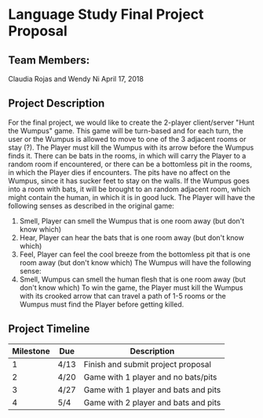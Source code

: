 # Language Study Final Project Proposal
## Team Members:
Claudia Rojas and Wendy Ni
April 17, 2018

## Project Description
For the final project, we would like to create the 2-player client/server "Hunt the Wumpus" game. This game will be turn-based and for each turn, the user or the Wumpus is allowed to move to one of the 3 adjacent rooms or stay (?). The Player must kill the Wumpus with its arrow before the Wumpus finds it. There can be bats in the rooms, in which will carry the Player to a random room if encountered, or there can be a bottomless pit in the rooms, in which the Player dies if encounters. The pits have no affect on the Wumpus, since it has sucker feet to stay on the walls. If the Wumpus goes into a room with bats, it will be brought to an random adjacent room, which might contain the human, in which it is in good luck.
The Player will have the following senses as described in the original game:
1. Smell, Player can smell the Wumpus that is one room away (but don't know which)
2. Hear, Player can hear the bats that is one room away (but don't know which)
3. Feel, Player can feel the cool breeze from the bottomless pit that is one room away (but don't know which)
The Wumpus will have the following sense:
1. Smell, Wumpus can smell the human flesh that is one room away (but don't know which)
To win the game, the Player must kill the Wumpus with its crooked arrow that can travel a path of 1-5 rooms or the Wumpus must find the Player before getting killed.

## Project Timeline
| Milestone | Due  | Description                          |
| --------- | ---- | ------------------------------------ |
| 1         | 4/13 | Finish and submit project proposal   |
| 2         | 4/20 | Game with 1 player and no bats/pits  |
| 3         | 4/27 | Game with 1 player and bats and pits |
| 4         | 5/4  | Game with 2 player and bats and pits |
